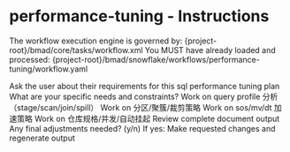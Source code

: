 # performance-tuning - Instructions

<critical>The workflow execution engine is governed by: {project-root}/bmad/core/tasks/workflow.xml</critical>
<critical>You MUST have already loaded and processed: {project-root}/bmad/snowflake/workflows/performance-tuning/workflow.yaml</critical>

<workflow>

<step n="1" goal="Understand Requirements">
<action>Ask the user about their requirements for this sql performance tuning plan</action>
<ask>What are your specific needs and constraints?</ask>
</step>

<step n="2" goal="Query Profile 分析（Stage/Scan/Join/Spill）">
<action>Work on query profile 分析（stage/scan/join/spill）</action>
<template-output section="profiling"/>
</step>

<step n="3" goal="分区/聚簇/裁剪策略">
<action>Work on 分区/聚簇/裁剪策略</action>
<template-output section="pruning"/>
</step>

<step n="4" goal="SOS/MV/DT 加速策略">
<action>Work on sos/mv/dt 加速策略</action>
<template-output section="acceleration"/>
</step>

<step n="5" goal="仓库规格/并发/自动挂起">
<action>Work on 仓库规格/并发/自动挂起</action>
<template-output section="warehouse"/>
</step>

<step n="6" goal="Review and Finalize">
<action>Review complete document output</action>
<ask>Any final adjustments needed? (y/n)</ask>
<check>If yes:</check>
  <action>Make requested changes and regenerate output</action>
</step>

</workflow>
